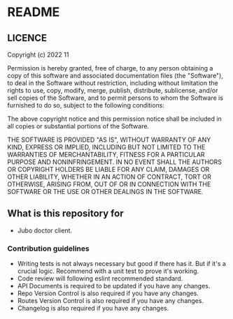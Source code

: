 # README

## LICENCE

Copyright (c) 2022 11

Permission is hereby granted, free of charge, to any person obtaining a copy
of this software and associated documentation files (the "Software"), to deal
in the Software without restriction, including without limitation the rights
to use, copy, modify, merge, publish, distribute, sublicense, and/or sell
copies of the Software, and to permit persons to whom the Software is
furnished to do so, subject to the following conditions:

The above copyright notice and this permission notice shall be included in all
copies or substantial portions of the Software.

THE SOFTWARE IS PROVIDED "AS IS", WITHOUT WARRANTY OF ANY KIND, EXPRESS OR
IMPLIED, INCLUDING BUT NOT LIMITED TO THE WARRANTIES OF MERCHANTABILITY,
FITNESS FOR A PARTICULAR PURPOSE AND NONINFRINGEMENT. IN NO EVENT SHALL THE
AUTHORS OR COPYRIGHT HOLDERS BE LIABLE FOR ANY CLAIM, DAMAGES OR OTHER
LIABILITY, WHETHER IN AN ACTION OF CONTRACT, TORT OR OTHERWISE, ARISING FROM,
OUT OF OR IN CONNECTION WITH THE SOFTWARE OR THE USE OR OTHER DEALINGS IN THE
SOFTWARE.

## What is this repository for

- Jubo doctor client.

### Contribution guidelines

- Writing tests is not always necessary but good if there has it. But if it's a crucial logic. Recommend with a unit test to prove it's working.
- Code review will following eslint recommended standard.
- API Documents is required to be updated if you have any changes.
- Repo Version Control is also required if you have any changes.
- Routes Version Control is also required if you have any changes.
- Changelog is also required if you have any changes.
